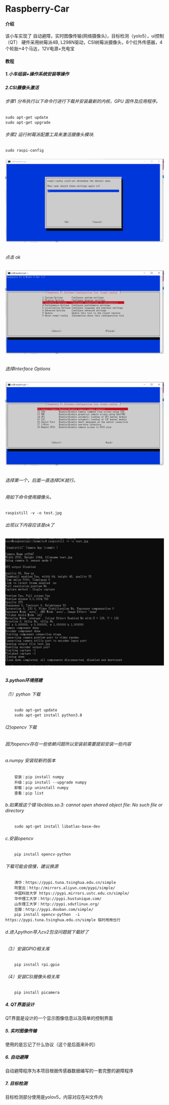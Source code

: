 # Raspberry-Car

#### 介绍
该小车实现了 自动避障，实时图像传输(网络摄像头)，目标检测（yolo5），ui控制（QT）
硬件采用树莓派4B, L298N驱动，CSI树莓派摄像头，6个红外传感器，4个轮胎+4个马达，12V电源+充电宝



#### 教程

##### 1.小车组装+操作系统安装等操作
##### 2.CSI摄像头激活
######     步骤1 分布执行以下命令行进行下载并安装最新的内核，GPU 固件及应用程序。
    sudo apt-get update
    sudo apt-get upgrade
######     步骤2 运行树莓派配置工具来激活摄像头模块.
    sudo raspi-config
######     ![输入图片说明](/image/1.png)
######     点击 ok
###### ![输入图片说明](/image/2.png)
######     选择Interface Options
######     ![输入图片说明](/image/3.png)
######     选择第一个，后面一直选择OK就行。
######     用如下命令使用摄像头。
    raspistill -v -o test.jpg
######     出现以下内容应该是ok了
######     ![输入图片说明](/image/4.png)

##### 3.python环境搭建
###### （1）python 下载
        sudo apt-get update
        sudo apt-get install python3.8
###### (2)opencv 下载
######         因为opencv存在一些依赖问题所以安装前需要提前安装一些内容
######         a.numpy 安装较新的版本
        安装：pip install numpy 
        升级：pip install --upgrade numpy
        卸载：pip uninstall numpy
        查看：pip list
######        b.如果报这个错 libcblas.so.3: cannot open shared object file: No such file or directory
        sudo apt-get install libatlas-base-dev
######         c.安装opencv
        pip install opencv-python  
######         下载可能会很慢，建议换源
        清华：https://pypi.tuna.tsinghua.edu.cn/simple
        阿里云：http://mirrors.aliyun.com/pypi/simple/
        中国科技大学 https://pypi.mirrors.ustc.edu.cn/simple/
        华中理工大学：http://pypi.hustunique.com/       
        山东理工大学：http://pypi.sdutlinux.org/ 
        豆瓣：http://pypi.douban.com/simple/    
        pip install opencv-python  -i https://pypi.tuna.tsinghua.edu.cn/simple 临时用用也行  
######         d.进入python导入cv2包没问题就下载好了
######     （3）安装GPIO相关库  
        pip install rpi.gpio
######     （4）安装CSI摄像头相关库
        pip install picamera
##### 4.  QT界面设计
QT界面是设计的一个显示图像信息以及简单的控制界面
##### 5.  实时图像传输
使用的是忘记了什么协议（这个是后面来补的）
##### 6.  自动避障
自动避障程序为本项目根据传感器数据编写的一套完整的避障程序
##### 7.  目标检测
目标检测部分使用是yolov5，内容对应在AI文件内



